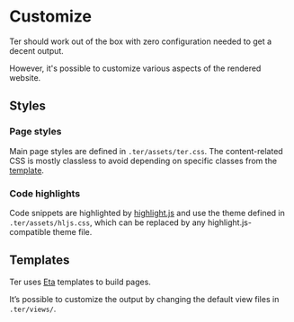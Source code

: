 # Customize

Ter should work out of the box with zero configuration needed to get a decent
output.

However, it's possible to customize various aspects of the rendered website.

## Styles

### Page styles

Main page styles are defined in `.ter/assets/ter.css`. The content-related CSS
is mostly classless to avoid depending on specific classes from the
[template](#templates).

### Code highlights

Code snippets are highlighted by [highlight.js](https://highlightjs.org) and use
the theme defined in `.ter/assets/hljs.css`, which can be replaced by any
highlight.js-compatible theme file.

## Templates

Ter uses [Eta](https://eta.js.org/) templates to build pages.

It’s possible to customize the output by changing the default view files in
`.ter/views/`.
